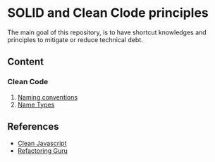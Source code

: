 # SOLID and Clean Clode principles

The main goal of this repository, is to have shortcut knowledges and principles to mitigate or reduce
technical debt.

## Content

### Clean Code

1. [Naming conventions](./clean-code-solid/src/clean-code/01-names.ts)
2. [Name Types](./clean-code-solid/src/clean-code/02-name-types.ts)

## References
- [Clean Javascript](https://cleanjavascript.es/)
- [Refactoring Guru](https://refactoring.guru/)
